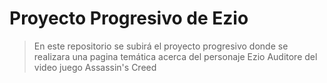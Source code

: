 # Proyecto Progresivo de Ezio
>En este repositorio se subirá el proyecto progresivo donde se realizara una pagina temática acerca del personaje Ezio Auditore del video juego Assassin's Creed
